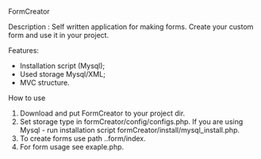 FormCreator

Description : Self written application for making forms. Create your custom form and use it in your project. 

Features:
- Installation script (Mysql);
- Used storage Mysql/XML;
- MVC structure.

How to use
1. Download and put FormCreator to your project dir.
2. Set storage type in formCreator/config/configs.php. If you are using Mysql - run installation script formCreator/install/mysql_install.php.
3. To create forms use path ..form/index.
4. For form usage see exaple.php.
